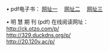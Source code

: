 &#8226; pdf电子书：
<a href="http://ck.otzo.com/p/" target="_blank">网址一</a>
　<a href="http://329.duckdns.org/p/" target="_blank">网址二</a>
　<a href="http://20.120v.ac/p/" target="_blank">网址三</a><br />

&#8226; 明 慧 期 刊 (pdf) 在线阅读网址：<br />
  <a href="http://ck.otzo.com/p/" target="_blank">http://ck.otzo.com/p/</a><br />
  <a href="http://329.duckdns.org/p/" target="_blank">http://329.duckdns.org/p/</a><br />
  <a href="http://20.120v.ac/p/" target="_blank">http://20.120v.ac/p/</a><br />
